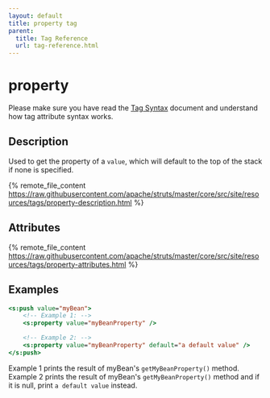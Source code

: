 ```yaml
---
layout: default
title: property tag
parent:
  title: Tag Reference
  url: tag-reference.html
---
```


# property

Please make sure you have read the [Tag Syntax](tag-syntax) document and understand how tag attribute syntax works.

## Description

Used to get the property of a `value`, which will default to the top of the stack if none is specified.

{% remote_file_content https://raw.githubusercontent.com/apache/struts/master/core/src/site/resources/tags/property-description.html %}

## Attributes

{% remote_file_content https://raw.githubusercontent.com/apache/struts/master/core/src/site/resources/tags/property-attributes.html %}

## Examples

```jsp
<s:push value="myBean">
    <!-- Example 1: -->
    <s:property value="myBeanProperty" />

    <!-- Example 2: -->
    <s:property value="myBeanProperty" default="a default value" />
</s:push>
```

Example 1 prints the result of myBean's `getMyBeanProperty()` method.
Example 2 prints the result of myBean's `getMyBeanProperty()` method and if it is null, print `a default value` instead.
